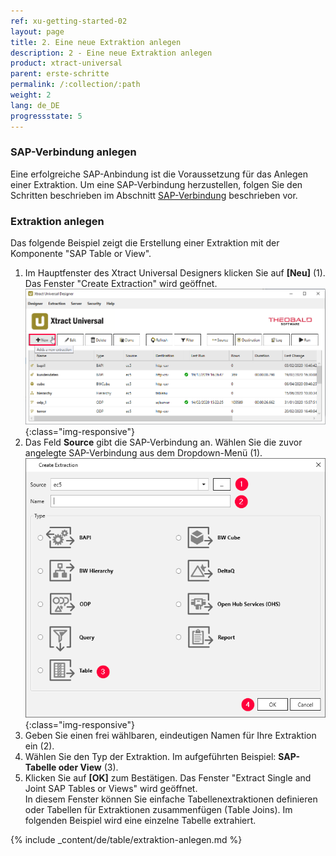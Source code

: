 ```yaml
---
ref: xu-getting-started-02
layout: page
title: 2. Eine neue Extraktion anlegen
description: 2 - Eine neue Extraktion anlegen
product: xtract-universal
parent: erste-schritte
permalink: /:collection/:path
weight: 2
lang: de_DE
progressstate: 5
---
```

### SAP-Verbindung anlegen

Eine erfolgreiche SAP-Anbindung ist die Voraussetzung für das Anlegen einer Extraktion. Um eine SAP-Verbindung herzustellen, folgen Sie den Schritten beschrieben im Abschnitt [SAP-Verbindung](../einfuehrung/sap-verbindungen-anlegen) beschrieben vor. 


### Extraktion anlegen
Das folgende Beispiel zeigt die Erstellung einer Extraktion mit der Komponente "SAP Table or View".
1. Im Hauptfenster des Xtract Universal Designers klicken Sie auf **[Neu]** (1).
Das Fenster "Create Extraction" wird geöffnet. 
![Create-New-Table-Extraction](/img/content/xu_extraction_anlegen.png){:class="img-responsive"}
2. Das Feld **Source** gibt die SAP-Verbindung an. Wählen Sie die zuvor angelegte SAP-Verbindung aus dem Dropdown-Menü (1).
![Table_or_View](/img/content/table/table_new_extraction.png){:class="img-responsive"}
3. Geben Sie einen frei wählbaren, eindeutigen Namen für Ihre Extraktion ein (2).
4. Wählen Sie den Typ der Extraktion. Im aufgeführten Beispiel: **SAP-Tabelle oder View** (3). <br>
5. Klicken Sie auf **[OK]** zum Bestätigen.
Das Fenster "Extract Single and Joint SAP Tables or Views" wird geöffnet. <br>
In diesem Fenster können Sie einfache Tabellenextraktionen definieren oder Tabellen für Extraktionen zusammenfügen (Table Joins). Im folgenden Beispiel wird eine einzelne Tabelle extrahiert.



{% include _content/de/table/extraktion-anlegen.md  %}